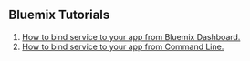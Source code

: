 ## Bluemix Tutorials

1. [How to bind service to your app from Bluemix Dashboard.](/bind_service_dashboard.md)
1. [How to bind service to your app from Command Line.](/bind_service_cl.md)

